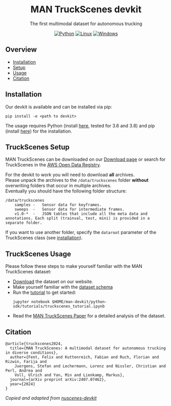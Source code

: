 <div align="center">

<h1>MAN TruckScenes devkit</h1>

The first multimodal dataset for autonomous trucking

[![Python](https://img.shields.io/badge/python-3-blue.svg)](https://www.python.org/downloads/)
[![Linux](https://img.shields.io/badge/os-linux-blue.svg)](https://www.linux.org/)
[![Windows](https://img.shields.io/badge/os-windows-blue.svg)](https://www.microsoft.com/windows/)

</div>

## Overview
- [Installation](#installation)
- [Setup](#truckscenes-setup)
- [Usage](#truckscenes-usage)
- [Citation](#citation)

## Installation
Our devkit is available and can be installed via pip:
```
pip install -e <path to devkit>
```

The usage requires Python (install [here](https://www.python.org/downloads/), tested for 3.6 and 3.8) and pip (install [here](https://pip.pypa.io/en/stable/installation/)) for the installation.

## TruckScenes Setup
MAN TruckScenes can be downloaded on our [Download page](https://www.man.eu/truckscenes/) or search for TruckScenes in the [AWS Open Data Registry](https://registry.opendata.aws/).  

For the devkit to work you will need to download **all** archives.  
Please unpack the archives to the `/data/truckscenes` folder **without** overwriting folders that occur in multiple archives.  
Eventually you should have the following folder structure:
```
/data/truckscenes
    samples	-	Sensor data for keyframes.
    sweeps	-	Sensor data for intermediate frames.
    v1.0-*	-	JSON tables that include all the meta data and annotations. Each split (trainval, test, mini) is provided in a separate folder.
```
If you want to use another folder, specify the `dataroot` parameter of the TruckScenes class (see [installation](./docs/installation.md)).

## TruckScenes Usage
Please follow these steps to make yourself familiar with the MAN TruckScenes dataset:
- [Download](https://www.man.eu/truckscenes/) the dataset on our website.
- Make yourself familiar with the [dataset schema](./docs/schema_truckscenes.md)
- Run the [tutorial](./python-sdk/tutorials/truckscenes_tutorial.ipynb) to get started:
  ```
  jupyter notebook $HOME/man-devkit/python-sdk/tutorials/truckscenes_tutorial.ipynb
  ```
- Read the [MAN TruckScenes Paper](https://arxiv.org/abs/2407.07462) for a detailed analysis of the dataset.

## Citation
```
@article{truckscenes2024,
  title={MAN TruckScenes: A multimodal dataset for autonomous trucking in diverse conditions},
  author={Fent, Felix and Kuttenreich, Fabian and Ruch, Florian and Rizwin, Farija and
    Juergens, Stefan and Lechermann, Lorenz and Nissler, Christian and Perl, Andrea and
    Voll, Ulrich and Yan, Min and Lienkamp, Markus},
  journal={arXiv preprint arXiv:2407.07462},
  year={2024}
}
```

_Copied and adapted from [nuscenes-devkit](https://github.com/nutonomy/nuscenes-devkit)_
